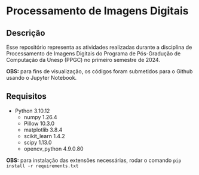 # Processamento de Imagens Digitais

## Descrição

Esse repositório representa as atividades realizadas durante a disciplina de Processamento de Imagens Digitais do Programa de Pós-Gradução de Computação da Unesp (PPGC) no primeiro semestre de 2024.

**OBS:** para fins de visualização, os códigos foram submetidos para o Github usando o Jupyter Notebook.

## Requisitos

- Python 3.10.12
  - numpy 1.26.4
  - Pillow 10.3.0
  - matplotlib 3.8.4
  - scikit_learn 1.4.2
  - scipy 1.13.0
  - opencv_python 4.9.0.80
 
**OBS:** para instalação das extensões necessárias, rodar o comando `pip install -r requirements.txt`
